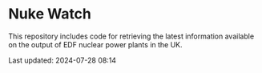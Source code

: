 # Nuke Watch

This repository includes code for retrieving the latest information available on the output of EDF nuclear power plants in the UK.

Last updated: 2024-07-28 08:14
